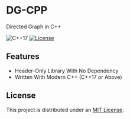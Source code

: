 # DG-CPP
Directed Graph in C++

![C++17](https://img.shields.io/badge/standard-C%2B%2B17-blue)
[![License](https://img.shields.io/github/license/Teddy-van-Jerry/dg-cpp)](LICENSE)

## Features
- Header-Only Library With No Dependency
- Written With Modern C++ (C++17 or Above)

## License
This project is distributed under an [MIT License](LICENSE).
